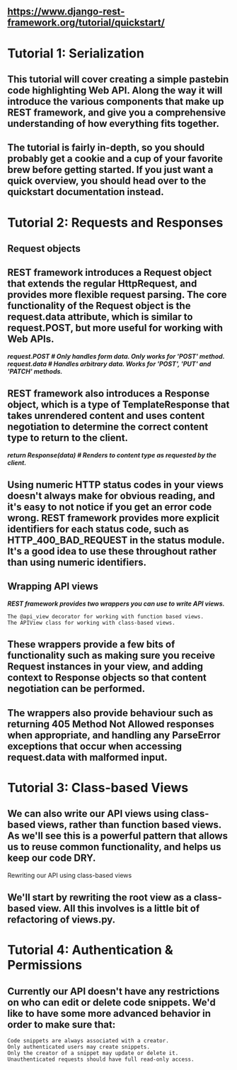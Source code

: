 ## https://www.django-rest-framework.org/tutorial/quickstart/

# Tutorial 1: Serialization

## This tutorial will cover creating a simple pastebin code highlighting Web API. Along the way it will introduce the various components that make up REST framework, and give you a comprehensive understanding of how everything fits together.

## The tutorial is fairly in-depth, so you should probably get a cookie and a cup of your favorite brew before getting started. If you just want a quick overview, you should head over to the quickstart documentation instead.

# Tutorial 2: Requests and Responses

## Request objects

## REST framework introduces a Request object that extends the regular HttpRequest, and provides more flexible request parsing. The core functionality of the Request object is the request.data attribute, which is similar to request.POST, but more useful for working with Web APIs.

***request.POST  # Only handles form data.  Only works for 'POST' method.
request.data  # Handles arbitrary data.  Works for 'POST', 'PUT' and 'PATCH' methods.***

## REST framework also introduces a Response object, which is a type of TemplateResponse that takes unrendered content and uses content negotiation to determine the correct content type to return to the client.

***return Response(data)  # Renders to content type as requested by the client.***

## Using numeric HTTP status codes in your views doesn't always make for obvious reading, and it's easy to not notice if you get an error code wrong. REST framework provides more explicit identifiers for each status code, such as HTTP_400_BAD_REQUEST in the status module. It's a good idea to use these throughout rather than using numeric identifiers.

## Wrapping API views

***REST framework provides two wrappers you can use to write API views.***

    The @api_view decorator for working with function based views.
    The APIView class for working with class-based views.

## These wrappers provide a few bits of functionality such as making sure you receive Request instances in your view, and adding context to Response objects so that content negotiation can be performed.

## The wrappers also provide behaviour such as returning 405 Method Not Allowed responses when appropriate, and handling any ParseError exceptions that occur when accessing request.data with malformed input.

# Tutorial 3: Class-based Views

## We can also write our API views using class-based views, rather than function based views. As we'll see this is a powerful pattern that allows us to reuse common functionality, and helps us keep our code DRY.
Rewriting our API using class-based views

## We'll start by rewriting the root view as a class-based view. All this involves is a little bit of refactoring of views.py.

# Tutorial 4: Authentication & Permissions

## Currently our API doesn't have any restrictions on who can edit or delete code snippets. We'd like to have some more advanced behavior in order to make sure that:

    Code snippets are always associated with a creator.
    Only authenticated users may create snippets.
    Only the creator of a snippet may update or delete it.
    Unauthenticated requests should have full read-only access.
